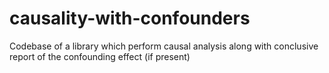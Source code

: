 # causality-with-confounders
Codebase of a library which perform causal analysis along with conclusive report of the confounding effect (if present)
